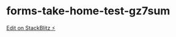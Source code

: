 # forms-take-home-test-gz7sum

[Edit on StackBlitz ⚡️](https://stackblitz.com/edit/forms-take-home-test-gz7sum)